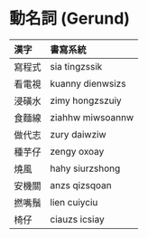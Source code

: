 # 動名詞 (Gerund)

| 漢字 | 書寫系統 |
| :--- | :--- |
| 寫程式 | sia tingzssik |
| 看電視 | kuanny dienwsizs |
| 浸磺水 | zimy hongzszuiy |
| 食麵線 | ziahhw miwsoannw |
| 做代志 | zury daiwziw |
| 種芋仔 | zengy oxoay |
| 燒風 | hahy siurzshong |
| 安機關 | anzs qizsqoan |
| 撚嘴鬚 | lien cuiyciu |
| 椅仔 | ciauzs icsiay |
